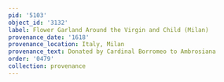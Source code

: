 ```yaml
---
pid: '5103'
object_id: '3132'
label: Flower Garland Around the Virgin and Child (Milan)
provenance_date: '1618'
provenance_location: Italy, Milan
provenance_text: Donated by Cardinal Borromeo to Ambrosiana
order: '0479'
collection: provenance
---
```

